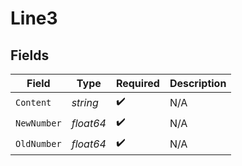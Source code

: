 # Line3


## Fields

| Field              | Type               | Required           | Description        |
| ------------------ | ------------------ | ------------------ | ------------------ |
| `Content`          | *string*           | :heavy_check_mark: | N/A                |
| `NewNumber`        | *float64*          | :heavy_check_mark: | N/A                |
| `OldNumber`        | *float64*          | :heavy_check_mark: | N/A                |